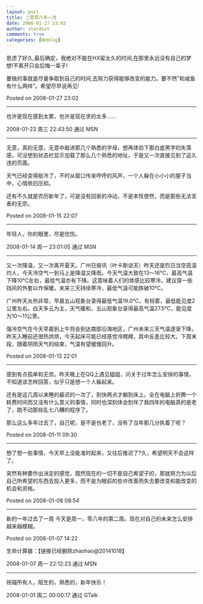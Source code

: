 ```yaml
---
layout: post
title: 二零零八年一月
date: 2008-01-27 23:02
author: stardust
comments: true
categories: [Weblog]
---
```

思虑了好久,最后确定，我绝对不能在HX留太久的时间,在那里永远没有自己的梦想!不离开只会后悔一辈子!

要做的事就是尽量争取到自己的时间,去努力获得能够改变的能力。要不然”和咸鱼有什么两样”。希望尽早说再见!

Posted on 2008-01-27 23:02

<hr />

也许是现在感到太累，也许是现在求的太多……

2008-01-23 周三 22:43:50 通过 MSN

<hr />

无意，真的无意，无意中敲进那几个熟悉的字母，想再体验下那白底黑字的失落感，可没想到状态栏显示加载了那么几个熟悉的地址，于是又一次直接见到了这久违的页面。

天气已经变得挺冷了，不时从窗口传来呼呼的风声，一个人躲在小小小的屋子当中，心情依旧压抑。

还有不久就是农历新年了，可是没有回家的冲动，不是本性使然，而是那些无法言表的无奈。

Posted on 2008-01-15 22:07

<hr />

年轻人，你的眼里，尽是忧伤。

2008-01-14 周一 23:01:05 通过 MSN

<hr />

又一次降温，又一次离开夏天。广州日报讯（叶卡斯谈天）昨天还是烈日当空高温灼人，今天冷空气一到马上是降温又降雨。今天气温大致在13～16℃，最高气温下降10℃左右，最低气温亦有下降。这意味着人们的体感比较寒冷，建议穿一些挡风的外套以作保暖。未来三天持续寒冷，最低气温可能跌破10℃。

广州昨天炎热非常，早晨五山观象台录得最低气温19.0℃，有轻雾，最低能见度2公里左右。白天多云为主，天气暖和，五山观象台录得最高气温27.5℃，能见度为10～11公里。

强冷空气在今天早晨到上午将会到达南部沿海地区，广州未来三天气温逐渐下降，昨天入睡前还很热烘烘，今天起床可能已经感觉冷飕飕，其中反差比较大。下周末段，随着阴雨天气的结束，气温有望缓慢回升。

Posted on 2008-01-13 22:01

<hr />

感到有点孤单和无奈。昨天晚上在QQ上遇见姐姐，问关于过年怎么安排的事情，不知道该怎样回答，似乎只是想一个人躲起来。

还有是这几周以来睡的最迟的一次了，到快两点才躺到床上。全在电脑上折腾一个耗费时间而又没有什么意义的事情，同时也深刻体会到伴了我四年的电脑真的是老了，跑不动那些乱七八糟的程序了。

那么这么多年过去了，自己呢，是不是也老了，没有了当年那几分执着了呢？

Posted on 2008-01-11 09:30

<hr />

想了想一些事情，今天早上没能准时起来，又往后推迟了?久，希望明天不会这样了。

突然有种要作出决定的感觉，既然现在的一切不是自己希望子的，那就努力为以后自己所希望的东西去投入更多，而不是为眼前的些许改善而失去要改变和能改变的机会和资格。

Posted on 2008-01-08 08:54

<hr />

新的一年过去了一周
今天是周一，零八年的第二周。现在对自己的未来怎么安排越来越模糊。

Posted on 2008-01-07 14:22

生命计算器：【链接已经删除zhaohao@20141018】

2008-01-07 周一 22:12:23 通过 MSN

<hr />

祝福所有人，陌生的，熟悉的，新年快乐！

2008-01-01 周二 00:00:17 通过 GTalk
